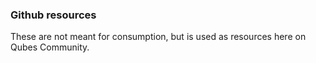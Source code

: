 ### Github resources ###
These are not meant for consumption, but is used as resources here on Qubes Community. 
